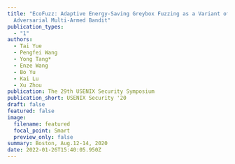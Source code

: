 ```yaml
---
title: "EcoFuzz: Adaptive Energy-Saving Greybox Fuzzing as a Variant of the
  Adversarial Multi-Armed Bandit"
publication_types:
  - "1"
authors:
  - Tai Yue
  - Pengfei Wang
  - Yong Tang*
  - Enze Wang
  - Bo Yu
  - Kai Lu
  - Xu Zhou
publication: The 29th USENIX Security Symposium
publication_short: USENIX Security '20
draft: false
featured: false
image:
  filename: featured
  focal_point: Smart
  preview_only: false
summary: Boston, Aug.12-14, 2020
date: 2022-01-26T15:40:05.950Z
---
```

